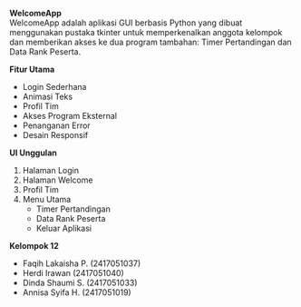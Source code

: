 **WelcomeApp**  
WelcomeApp adalah aplikasi GUI berbasis Python yang dibuat menggunakan pustaka tkinter untuk memperkenalkan anggota kelompok dan memberikan akses ke dua program tambahan: Timer Pertandingan dan Data Rank Peserta.

**Fitur Utama**  
- Login Sederhana
- Animasi Teks
- Profil Tim
- Akses Program Eksternal
- Penanganan Error
- Desain Responsif    

**UI Unggulan**
1. Halaman Login
2. Halaman Welcome
3. Profil Tim
4. Menu Utama
   - Timer Pertandingan
   - Data Rank Peserta
   - Keluar Aplikasi

**Kelompok 12**
- Faqih Lakaisha P. (2417051037)
- Herdi Irawan (2417051040)
- Dinda Shaumi S. (2417051033)
- Annisa Syifa H. (2417051019)
